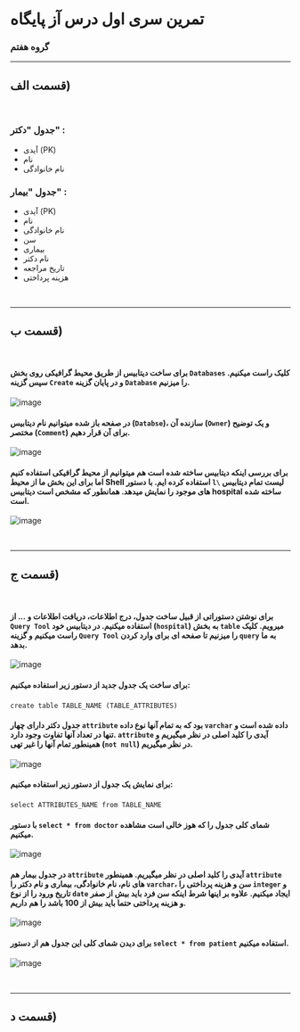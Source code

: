 # تمرین سری اول درس آز پایگاه

### گروه هفتم

---

## قسمت الف)

&nbsp;

### جدول "دکتر" :

- آیدی (PK)
- نام
- نام خانوادگی

### جدول "بیمار" :

- آیدی (PK)
- نام
- نام خانوادگی
- سن
- بیماری
- نام دکتر
- تاریخ مراجعه
- هزینه پرداختی

&nbsp;

---

## قسمت ب)

&nbsp;

#### برای ساخت دیتابیس از طریق محیط گرافیکی روی بخش `Databases` کلیک راست میکنیم. سپس گزینه `Create` و در پایان گزینه `Database` را میزنیم.

![image](images/Q1-1.png)

#### در صفحه باز شده میتوانیم نام دیتابیس (`Databse`)، سازنده آن (`Owner`) و یک توضیح مختصر (`Comment`) برای آن قرار دهیم.

![image](images/Q1-2.JPG)

#### برای بررسی اینکه دیتابیس ساخته شده است هم میتوانیم از محیط گرافیکی استفاده کنیم اما برای این بخش ما از محیط Shell استفاده کرده ایم. با دستور `l\` لیست تمام دیتابیس های موجود را نمایش میدهد. همانطور که مشخص است دیتابیس hospital ساخته شده است.

![image](images/Q1-3.JPG)

&nbsp;

---

## قسمت ج)

&nbsp;

#### برای نوشتن دستوراتی از قبیل ساخت جدول، درج اطلاعات، دریافت اطلاعات و ... از `Query Tool` استفاده میکنیم. در دیتابیس خود (`hospital`) به بخش `table` میرویم. کلیک راست میکنیم و گزینه `Query Tool` را میزنیم تا صفحه ای برای وارد کردن `query` به ما بدهد.

![image](images/Q2-1.JPG)

#### برای ساخت یک جدول جدید از دستور زیر استفاده میکنیم:

`create table TABLE_NAME (TABLE_ATTRIBUTES) `
&nbsp;

#### جدول دکتر دارای چهار `attribute` بود که به تمام آنها نوع داده `varchar` داده شده است و تنها در تعداد آنها تفاوت وجود دارد. `attribute` آیدی را کلید اصلی در نظر میگیریم و همینطور تمام آنها را غیر تهی (`not null`) در نظر میگیریم.

![image](images/Q2-2.JPG)

#### برای نمایش یک جدول از دستور زیر استفاده میکنیم:

`select ATTRIBUTES_NAME from TABLE_NAME`
&nbsp;

#### با دستور `select * from doctor` شمای کلی جدول را که هوز خالی است مشاهده میکنیم.

![image](images/Q2-3.JPG)

#### در جدول بیمار هم `attribute` آیدی را کلید اصلی در نظر میگیریم. همینطور `attribute` های نام، نام خانوادگی، بیماری و نام دکتر را `varchar`، سن و هزینه پرداختی را `integer` و تاریخ ورود را از نوع `date` ایجاد میکنیم. علاوه بر اینها شرط اینکه سن فرد باید بیش از صفر و هزینه پرداختی حتما باید بیش از 100 باشد را هم داریم.

![image](images/Q2-4.JPG)

#### برای دیدن شمای کلی این جدول هم از دستور `select * from patient` استفاده میکنیم.

![image](images/Q2-5.JPG)

&nbsp;

---

## قسمت د)

&nbsp;
